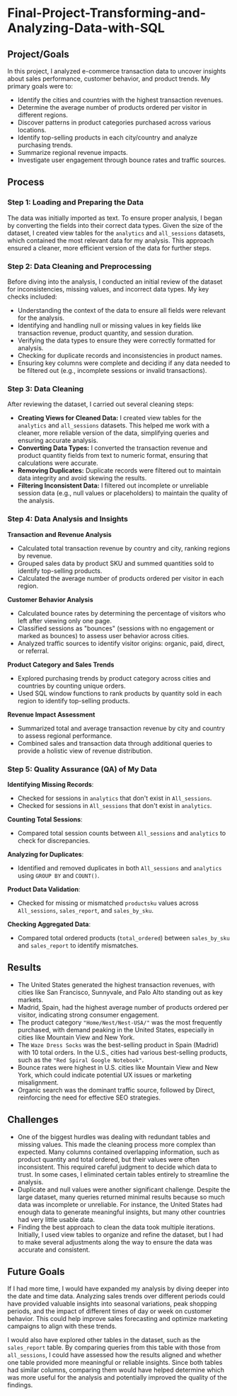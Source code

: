 # Final-Project-Transforming-and-Analyzing-Data-with-SQL

## Project/Goals

In this project, I analyzed e-commerce transaction data to uncover insights about sales performance, customer behavior, and product trends. My primary goals were to:

- Identify the cities and countries with the highest transaction revenues.
- Determine the average number of products ordered per visitor in different regions.
- Discover patterns in product categories purchased across various locations.
- Identify top-selling products in each city/country and analyze purchasing trends.
- Summarize regional revenue impacts.
- Investigate user engagement through bounce rates and traffic sources.

## Process

### Step 1: Loading and Preparing the Data

The data was initially imported as text. To ensure proper analysis, I began by converting the fields into their correct data types. Given the size of the dataset, I created view tables for the `analytics` and `all_sessions` datasets, which contained the most relevant data for my analysis. This approach ensured a cleaner, more efficient version of the data for further steps.

### Step 2: Data Cleaning and Preprocessing

Before diving into the analysis, I conducted an initial review of the dataset for inconsistencies, missing values, and incorrect data types. My key checks included:

- Understanding the context of the data to ensure all fields were relevant for the analysis.
- Identifying and handling null or missing values in key fields like transaction revenue, product quantity, and session duration.
- Verifying the data types to ensure they were correctly formatted for analysis.
- Checking for duplicate records and inconsistencies in product names.
- Ensuring key columns were complete and deciding if any data needed to be filtered out (e.g., incomplete sessions or invalid transactions).

### Step 3: Data Cleaning

After reviewing the dataset, I carried out several cleaning steps:

- **Creating Views for Cleaned Data:** I created view tables for the `analytics` and `all_sessions` datasets. This helped me work with a cleaner, more reliable version of the data, simplifying queries and ensuring accurate analysis.
- **Converting Data Types:** I converted the transaction revenue and product quantity fields from text to numeric format, ensuring that calculations were accurate.
- **Removing Duplicates:** Duplicate records were filtered out to maintain data integrity and avoid skewing the results.
- **Filtering Inconsistent Data:** I filtered out incomplete or unreliable session data (e.g., null values or placeholders) to maintain the quality of the analysis.

### Step 4: Data Analysis and Insights

**Transaction and Revenue Analysis**

- Calculated total transaction revenue by country and city, ranking regions by revenue.
- Grouped sales data by product SKU and summed quantities sold to identify top-selling products.
- Calculated the average number of products ordered per visitor in each region.

**Customer Behavior Analysis**

- Calculated bounce rates by determining the percentage of visitors who left after viewing only one page.
- Classified sessions as "bounces" (sessions with no engagement or marked as bounces) to assess user behavior across cities.
- Analyzed traffic sources to identify visitor origins: organic, paid, direct, or referral.

**Product Category and Sales Trends**

- Explored purchasing trends by product category across cities and countries by counting unique orders.
- Used SQL window functions to rank products by quantity sold in each region to identify top-selling products.

**Revenue Impact Assessment**

- Summarized total and average transaction revenue by city and country to assess regional performance.
- Combined sales and transaction data through additional queries to provide a holistic view of revenue distribution.

### Step 5: Quality Assurance (QA) of My Data

 **Identifying Missing Records**:
  - Checked for sessions in `analytics` that don't exist in `All_sessions`.
  - Checked for sessions in `All_sessions` that don't exist in `analytics`.

 **Counting Total Sessions**:
  - Compared total session counts between `All_sessions` and `analytics` to check for discrepancies.

 **Analyzing for Duplicates**:
  - Identified and removed duplicates in both `All_sessions` and `analytics` using `GROUP BY` and `COUNT()`.

 **Product Data Validation**:
  - Checked for missing or mismatched `productsku` values across `All_sessions`, `sales_report`, and `sales_by_sku`.

 **Checking Aggregated Data**:
  - Compared total ordered products (`total_ordered`) between `sales_by_sku` and `sales_report` to identify mismatches.


## Results

- The United States generated the highest transaction revenues, with cities like San Francisco, Sunnyvale, and Palo Alto standing out as key markets.
- Madrid, Spain, had the highest average number of products ordered per visitor, indicating strong consumer engagement.
- The product category `"Home/Nest/Nest-USA/"` was the most frequently purchased, with demand peaking in the United States, especially in cities like Mountain View and New York.
- The `Waze Dress Socks` was the best-selling product in Spain (Madrid) with 10 total orders. In the U.S., cities had various best-selling products, such as the `"Red Spiral Google Notebook"`.
- Bounce rates were highest in U.S. cities like Mountain View and New York, which could indicate potential UX issues or marketing misalignment.
- Organic search was the dominant traffic source, followed by Direct, reinforcing the need for effective SEO strategies.

## Challenges

- One of the biggest hurdles was dealing with redundant tables and missing values. This made the cleaning process more complex than expected. Many columns contained overlapping information, such as product quantity and total ordered, but their values were often inconsistent. This required careful judgment to decide which data to trust. In some cases, I eliminated certain tables entirely to streamline the analysis.
- Duplicate and null values were another significant challenge. Despite the large dataset, many queries returned minimal results because so much data was incomplete or unreliable. For instance, the United States had enough data to generate meaningful insights, but many other countries had very little usable data.
- Finding the best approach to clean the data took multiple iterations. Initially, I used view tables to organize and refine the dataset, but I had to make several adjustments along the way to ensure the data was accurate and consistent.

## Future Goals

If I had more time, I would have expanded my analysis by diving deeper into the date and time data. Analyzing sales trends over different periods could have provided valuable insights into seasonal variations, peak shopping periods, and the impact of different times of day or week on customer behavior. This could help improve sales forecasting and optimize marketing campaigns to align with these trends.

I would also have explored other tables in the dataset, such as the `sales_report` table. By comparing queries from this table with those from `all_sessions`, I could have assessed how the results aligned and whether one table provided more meaningful or reliable insights. Since both tables had similar columns, comparing them would have helped determine which was more useful for the analysis and potentially improved the quality of the findings.
